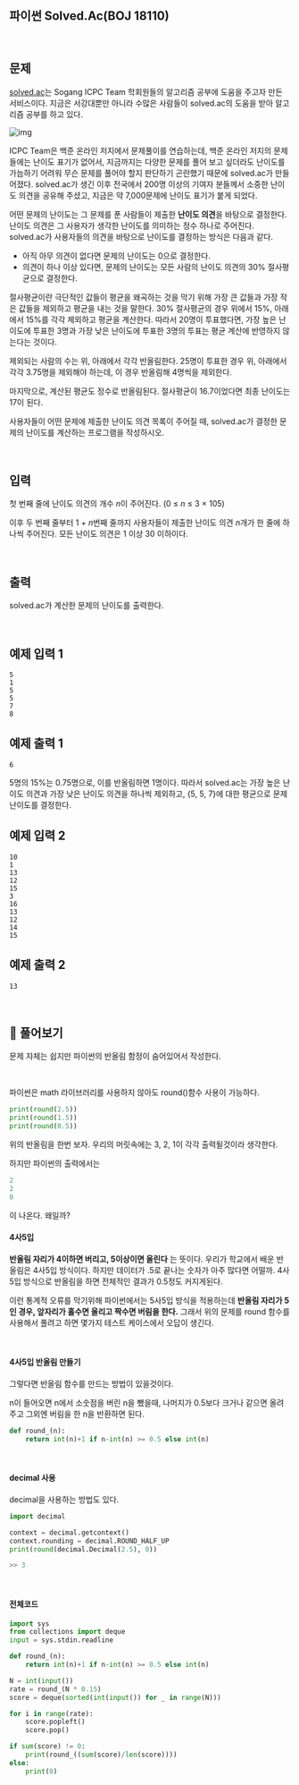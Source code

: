 

## 파이썬 Solved.Ac(BOJ 18110)

<br>

## 문제

[solved.ac](http://solved.ac/)는 Sogang ICPC Team 학회원들의 알고리즘 공부에 도움을 주고자 만든 서비스이다. 지금은 서강대뿐만 아니라 수많은 사람들이 solved.ac의 도움을 받아 알고리즘 공부를 하고 있다.

![img](https://www.acmicpc.net/problem/18110)

ICPC Team은 백준 온라인 저지에서 문제풀이를 연습하는데, 백준 온라인 저지의 문제들에는 난이도 표기가 없어서, 지금까지는 다양한 문제를 풀어 보고 싶더라도 난이도를 가늠하기 어려워 무슨 문제를 풀어야 할지 판단하기 곤란했기 때문에 solved.ac가 만들어졌다. solved.ac가 생긴 이후 전국에서 200명 이상의 기여자 분들께서 소중한 난이도 의견을 공유해 주셨고, 지금은 약 7,000문제에 난이도 표기가 붙게 되었다.

어떤 문제의 난이도는 그 문제를 푼 사람들이 제출한 **난이도 의견**을 바탕으로 결정한다. 난이도 의견은 그 사용자가 생각한 난이도를 의미하는 정수 하나로 주어진다. solved.ac가 사용자들의 의견을 바탕으로 난이도를 결정하는 방식은 다음과 같다.

- 아직 아무 의견이 없다면 문제의 난이도는 0으로 결정한다.
- 의견이 하나 이상 있다면, 문제의 난이도는 모든 사람의 난이도 의견의 30% 절사평균으로 결정한다.

절사평균이란 극단적인 값들이 평균을 왜곡하는 것을 막기 위해 가장 큰 값들과 가장 작은 값들을 제외하고 평균을 내는 것을 말한다. 30% 절사평균의 경우 위에서 15%, 아래에서 15%를 각각 제외하고 평균을 계산한다. 따라서 20명이 투표했다면, 가장 높은 난이도에 투표한 3명과 가장 낮은 난이도에 투표한 3명의 투표는 평균 계산에 반영하지 않는다는 것이다.

제외되는 사람의 수는 위, 아래에서 각각 반올림한다. 25명이 투표한 경우 위, 아래에서 각각 3.75명을 제외해야 하는데, 이 경우 반올림해 4명씩을 제외한다.

마지막으로, 계산된 평균도 정수로 반올림된다. 절사평균이 16.7이었다면 최종 난이도는 17이 된다.

사용자들이 어떤 문제에 제출한 난이도 의견 목록이 주어질 때, solved.ac가 결정한 문제의 난이도를 계산하는 프로그램을 작성하시오.

<br>

## 입력

첫 번째 줄에 난이도 의견의 개수 *n*이 주어진다. (0 ≤ *n* ≤ 3 × 105)

이후 두 번째 줄부터 1 + *n*번째 줄까지 사용자들이 제출한 난이도 의견 *n*개가 한 줄에 하나씩 주어진다. 모든 난이도 의견은 1 이상 30 이하이다.

<br>

## 출력

solved.ac가 계산한 문제의 난이도를 출력한다.

<br>

## 예제 입력 1 

```
5
1
5
5
7
8
```

## 예제 출력 1 

```
6
```

5명의 15%는 0.75명으로, 이를 반올림하면 1명이다. 따라서 solved.ac는 가장 높은 난이도 의견과 가장 낮은 난이도 의견을 하나씩 제외하고, {5, 5, 7}에 대한 평균으로 문제 난이도를 결정한다.

## 예제 입력 2 

```
10
1
13
12
15
3
16
13
12
14
15
```

## 예제 출력 2 

```
13
```

<br>

## 📝 풀어보기

문제 자체는 쉽지만 파이썬의 반올림 함정이 숨어있어서 작성한다.

<br>

파이썬은 math 라이브러리를 사용하지 않아도 round()함수 사용이 가능하다.

```python
print(round(2.5))
print(round(1.5))
print(round(0.5))
```

위의 반올림을 한번 보자. 우리의 머릿속에는 3, 2, 1이 각각 출력될것이라 생각한다.

하지만 파이썬의 출력에서는 

``` python
2
2
0
```

이 나온다. 왜일까?

#### 4사5입

**반올림 자리가 4이하면 버리고, 5이상이면 올린다** 는 뜻이다. 우리가 학교에서 배운 반올림은 4사5입 방식이다. 하지만 데이터가 .5로 끝나는 숫자가 아주 많다면 어떨까. 4사5입 방식으로 반올림을 하면 전체적인 결과가 0.5정도 커지게된다.

이런 통계적 오류를 막기위해 파이썬에서는 5사5입 방식을 적용하는데 **반올림 자리가 5인 경우, 앞자리가 홀수면 올리고 짝수면 버림을 한다.** 그래서 위의 문제를 round 함수를 사용해서 풀려고 하면 몇가지 테스트 케이스에서 오답이 생긴다.

<br>

#### 4사5입 반올림 만들기

그렇다면 반올림 함수를 만드는 방법이 있을것이다.

n이 들어오면 n에서 소숫점을 버린 n을 뺐을때, 나머지가 0.5보다 크거나 같으면 올려주고 그외엔 버림을 한 n을 반환하면 된다.

``` python
def round_(n):
    return int(n)+1 if n-int(n) >= 0.5 else int(n)
```

<br>

#### decimal 사용

decimal을 사용하는 방법도 있다. 

``` python
import decimal

context = decimal.getcontext()
context.rounding = decimal.ROUND_HALF_UP
print(round(decimal.Decimal(2.5), 0))

>> 3
```

<br>

#### 전체코드

``` python
import sys
from collections import deque
input = sys.stdin.readline

def round_(n):
    return int(n)+1 if n-int(n) >= 0.5 else int(n)

N = int(input())
rate = round_(N * 0.15)
score = deque(sorted(int(input()) for _ in range(N)))

for i in range(rate):
    score.popleft()
    score.pop()

if sum(score) != 0:
    print(round_((sum(score)/len(score))))
else:
    print(0)
```

